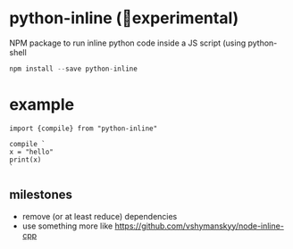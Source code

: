 # python-inline (🚨experimental)
NPM package to run inline python code inside a JS script (using python-shell

```javascript
npm install --save python-inline
```

# example
```
import {compile} from "python-inline"

compile ` 
x = "hello"
print(x)
`

```

## milestones
- remove (or at least reduce) dependencies
- use something more like https://github.com/vshymanskyy/node-inline-cpp
